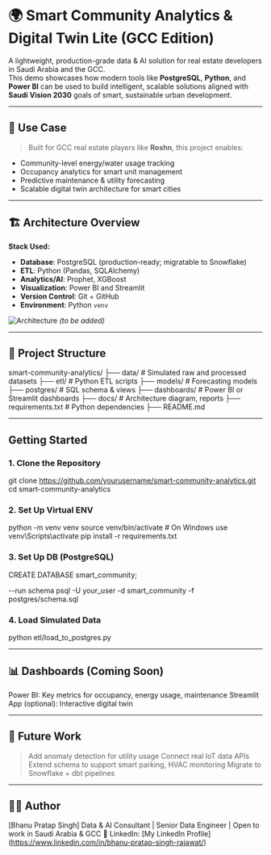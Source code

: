 # 🌍 Smart Community Analytics & Digital Twin Lite (GCC Edition)

A lightweight, production-grade data & AI solution for real estate developers in Saudi Arabia and the GCC.  
This demo showcases how modern tools like **PostgreSQL**, **Python**, and **Power BI** can be used to build intelligent, scalable solutions aligned with **Saudi Vision 2030** goals of smart, sustainable urban development.

---

## 📌 Use Case

> Built for GCC real estate players like **Roshn**, this project enables:
- Community-level energy/water usage tracking
- Occupancy analytics for smart unit management
- Predictive maintenance & utility forecasting
- Scalable digital twin architecture for smart cities

---

## 🏗️ Architecture Overview

**Stack Used:**
- **Database**: PostgreSQL (production-ready; migratable to Snowflake)
- **ETL**: Python (Pandas, SQLAlchemy)
- **Analytics/AI**: Prophet, XGBoost
- **Visualization**: Power BI and Streamlit
- **Version Control**: Git + GitHub
- **Environment**: Python `venv`

![Architecture](docs/architecture.png) *(to be added)*

---

## 📂 Project Structure

smart-community-analytics/
├── data/ # Simulated raw and processed datasets
├── etl/ # Python ETL scripts
├── models/ # Forecasting models
├── postgres/ # SQL schema & views
├── dashboards/ # Power BI or Streamlit dashboards
├── docs/ # Architecture diagram, reports
├── requirements.txt # Python dependencies
├── README.md


---

## Getting Started

### 1. Clone the Repository
git clone https://github.com/yourusername/smart-community-analytics.git
cd smart-community-analytics

### 2. Set Up Virtual ENV
python -m venv venv
source venv/bin/activate   # On Windows use venv\Scripts\activate
pip install -r requirements.txt

### 3. Set Up DB (PostgreSQL)
CREATE DATABASE smart_community;

--run schema
psql -U your_user -d smart_community -f postgres/schema.sql

### 4. Load Simulated Data
python etl/load_to_postgres.py


---


## 📊 Dashboards (Coming Soon)
Power BI: Key metrics for occupancy, energy usage, maintenance
Streamlit App (optional): Interactive digital twin

---


## 🔮 Future Work
>   Add anomaly detection for utility usage
>   Connect real IoT data APIs
>   Extend schema to support smart parking, HVAC monitoring
>   Migrate to Snowflake + dbt pipelines

---

## 👨‍💼 Author
[Bhanu Pratap Singh]
Data & AI Consultant | Senior Data Engineer | Open to work in Saudi Arabia & GCC
🔗 LinkedIn: [My LinkedIn Profile] (https://www.linkedin.com/in/bhanu-pratap-singh-rajawat/)


